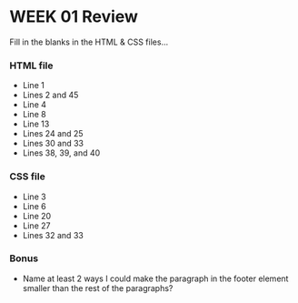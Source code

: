 # WEEK 01 Review

Fill in the blanks in the HTML & CSS files...

### HTML file
* Line 1
* Lines 2 and 45
* Line 4
* Line 8
* Line 13
* Lines 24 and 25
* Lines 30 and 33
* Lines 38, 39, and 40

### CSS file
* Line 3
* Line 6
* Line 20
* Line 27
* Lines 32 and 33

### Bonus
* Name at least 2 ways I could make the paragraph in the footer element smaller than the rest of the paragraphs?